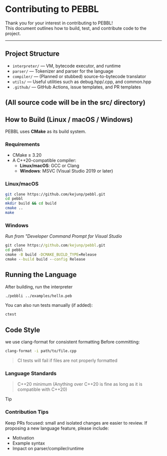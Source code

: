 # Contributing to PEBBL

Thank you for your interest in contributing to PEBBL!  
This document outlines how to build, test, and contribute code to the project.

---

## Project Structure

- `interpreter/` — VM, bytecode executor, and runtime
- `parser/` — Tokenizer and parser for the language
- `compiler/` — (Planned or stubbed) source-to-bytecode translator
- `utils/` — Useful utilities such as debug.hpp/.cpp, and common.hpp
- `.github/` — GitHub Actions, issue templates, and PR templates

(All source code will be in the src/ directory)
---

## How to Build (Linux / macOS / Windows)

PEBBL uses **CMake** as its build system.

### Requirements

- CMake ≥ 3.20
- A C++20-compatible compiler:
  - **Linux/macOS**: GCC or Clang
  - **Windows**: MSVC (Visual Studio 2019 or later)

### Linux/macOS

```bash
git clone https://github.com/kejunp/pebbl.git
cd pebbl
mkdir build && cd build
cmake ..
make
```

### Windows
*Run from "Developer Command Prompt for Visual Studio*
```cmd
git clone https://github.com/kejunp/pebbl.git
cd pebbl
cmake -B build -DCMAKE_BUILD_TYPE=Release
cmake --build build --config Release
```

## Running the Language
After building, run the interpreter
```sh
./pebbli ../examples/hello.peb
```
You can also run tests manually (if added):
```sh
ctest
```

## Code Style
we use clang-format for consistent formatting
Before committing:
```bash
clang-format -i path/to/file.cpp
```
> CI tests will fail if files are not properly formatted

### Language Standards
> C++20 minimum (Anything over C++20 is fine as long as it is compatible with C++20)

> [!TIP]
>
> ### Contribution Tips
> Keep PRs focused: small and isolated changes are easier to review.
> If proposing a new language feature, please include:
> - Motivation
> - Example syntax
> - Impact on parser/compiler/runtime